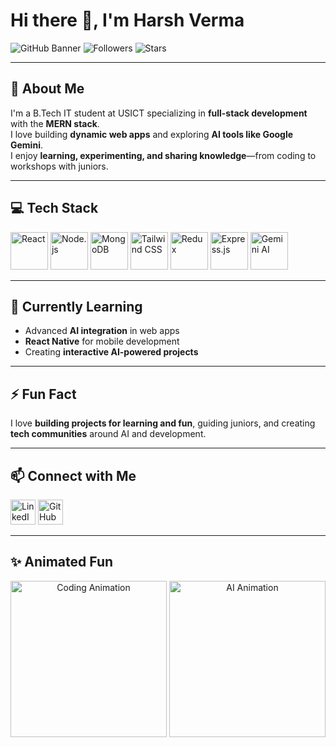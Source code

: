 # Hi there 👋, I'm Harsh Verma

![GitHub Banner](https://img.shields.io/badge/B.Tech-IT-blue?style=for-the-badge&logo=appveyor)
![Followers](https://img.shields.io/github/followers/yourusername?style=social)
![Stars](https://img.shields.io/github/stars/yourusername?style=social)

---

## 🚀 About Me
I'm a B.Tech IT student at USICT specializing in **full-stack development** with the **MERN stack**.  
I love building **dynamic web apps** and exploring **AI tools like Google Gemini**.  
I enjoy **learning, experimenting, and sharing knowledge**—from coding to workshops with juniors.  

---

## 💻 Tech Stack
<p align="left">
  <img src="https://cdn.jsdelivr.net/gh/devicons/devicon/icons/react/react-original-wordmark.svg" width="60" height="60" alt="React"/>
  <img src="https://cdn.jsdelivr.net/gh/devicons/devicon/icons/nodejs/nodejs-original-wordmark.svg" width="60" height="60" alt="Node.js"/>
  <img src="https://cdn.jsdelivr.net/gh/devicons/devicon/icons/mongodb/mongodb-original-wordmark.svg" width="60" height="60" alt="MongoDB"/>
  <img src="https://cdn.jsdelivr.net/gh/devicons/devicon/icons/tailwindcss/tailwindcss-plain.svg" width="60" height="60" alt="Tailwind CSS"/>
  <img src="https://cdn.jsdelivr.net/gh/devicons/devicon/icons/redux/redux-original.svg" width="60" height="60" alt="Redux"/>
  <img src="https://cdn.jsdelivr.net/gh/devicons/devicon/icons/express/express-original.svg" width="60" height="60" alt="Express.js"/>
  <img src="https://cdn.jsdelivr.net/gh/simple-icons/simple-icons/icons/googleai.svg" width="60" height="60" alt="Gemini AI"/>
</p>

---

## 🌱 Currently Learning
- Advanced **AI integration** in web apps  
- **React Native** for mobile development  
- Creating **interactive AI-powered projects**  

---

## ⚡ Fun Fact
I love **building projects for learning and fun**, guiding juniors, and creating **tech communities** around AI and development.  

---

## 📫 Connect with Me
<p align="left">
  <a href="#"><img src="https://img.shields.io/badge/-LinkedIn-0A66C2?style=for-the-badge&logo=linkedin&logoColor=white" height="40" alt="LinkedIn"/></a>
  <a href="#"><img src="https://img.shields.io/badge/-GitHub-181717?style=for-the-badge&logo=github&logoColor=white" height="40" alt="GitHub"/></a>
</p>

---

## ✨ Animated Fun
<p align="center">
  <img src="https://media.giphy.com/media/26tOZ42Mg6pbTUPHW/giphy.gif" width="250" alt="Coding Animation"/>
  <img src="https://media.giphy.com/media/3o6Zt481isNVuQI1l6/giphy.gif" width="250" alt="AI Animation"/>
</p>
